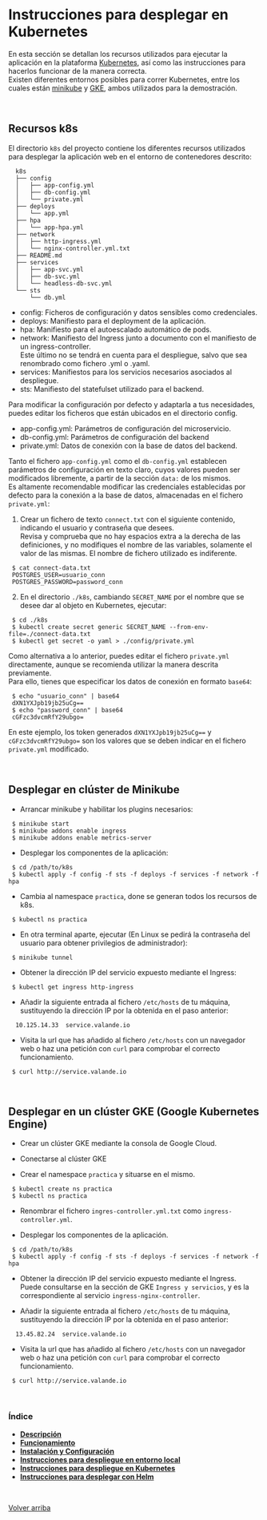 <a name="main"></a>

# __Instrucciones para desplegar en Kubernetes__

En esta sección se detallan los recursos utilizados para ejecutar la aplicación en la plataforma [Kubernetes](https://kubernetes.io/), así como las instrucciones para hacerlos funcionar de la manera correcta.  
Existen diferentes entornos posibles para correr Kubernetes, entre los cuales están [minikube](https://minikube.sigs.k8s.io/docs/start/) y [GKE](https://cloud.google.com/kubernetes-engine?hl=es), ambos utilizados para la demostración.


<br>

## __Recursos k8s__

El directorio `k8s` del proyecto contiene los diferentes recursos utilizados para desplegar la aplicación web en el entorno de contenedores descrito:
```
  k8s
  ├── config
  │   ├── app-config.yml
  │   ├── db-config.yml
  │   └── private.yml
  ├── deploys
  │   └── app.yml
  ├── hpa
  │   └── app-hpa.yml
  ├── network
  │   ├── http-ingress.yml
  │   └── nginx-controller.yml.txt
  ├── README.md
  ├── services
  │   ├── app-svc.yml
  │   ├── db-svc.yml
  │   └── headless-db-svc.yml
  └── sts
      └── db.yml
```

* config: Ficheros de configuración y datos sensibles como credenciales.
* deploys: Manifiesto para el deployment de la aplicación.
* hpa: Manifiesto para el autoescalado automático de pods.
* network: Manifiesto del Ingress junto a documento con el manifiesto de un ingress-controller.   
  Este último no se tendrá en cuenta para el despliegue, salvo que sea renombrado como fichero .yml o .yaml.
* services: Manifiestos para los servicios necesarios asociados al despliegue.
* sts: Manifiesto del statefulset utilizado para el backend.

Para modificar la configuración por defecto y adaptarla a tus necesidades, puedes editar los ficheros que están ubicados en el directorio config.  
* app-config.yml: Parámetros de configuración del microservicio.
* db-config.yml: Parámetros de configuración del backend
* private.yml: Datos de conexión con la base de datos del backend.  

Tanto el fichero `app-config.yml` como el `db-config.yml` establecen parámetros de configuración en texto claro, cuyos valores pueden ser modificados libremente, a partir de la sección `data:` de los mismos.  
Es altamente recomendable modificar las credenciales establecidas por defecto para la conexión a la base de datos, almacenadas en el fichero `private.yml`:

1. Crear un fichero de texto `connect.txt` con el siguiente contenido, indicando el usuario y contraseña que desees.  
   Revisa y comprueba que no hay espacios extra a la derecha de las definiciones, y no modifiques el nombre de las variables, solamente el valor de las mismas. El nombre de fichero utilizado es indiferente. 
```
 $ cat connect-data.txt
 POSTGRES_USER=usuario_conn
 POSTGRES_PASSWORD=password_conn
```
2. En el directorio `./k8s`, cambiando `SECRET_NAME` por el nombre que se desee dar al objeto en Kubernetes, ejecutar:
```
 $ cd ./k8s
 $ kubectl create secret generic SECRET_NAME --from-env-file=./connect-data.txt
 $ kubectl get secret -o yaml > ./config/private.yml
```

Como alternativa a lo anterior, puedes editar el fichero `private.yml` directamente, aunque se recomienda utilizar la manera descrita previamente.  
Para ello, tienes que especificar los datos de conexión en formato `base64`:
```
 $ echo "usuario_conn" | base64
 dXN1YXJpb19jb25uCg==
 $ echo "password_conn" | base64
 cGFzc3dvcmRfY29ubgo=
```
En este ejemplo, los token generados `dXN1YXJpb19jb25uCg==` y `cGFzc3dvcmRfY29ubgo=` son los valores que se deben indicar en el fichero `private.yml` modificado.

<br>

## __Desplegar en clúster de Minikube__

* Arrancar minikube y habilitar los plugins necesarios:
```
 $ minikube start
 $ minikube addons enable ingress
 $ minikube addons enable metrics-server
```

* Desplegar los componentes de la aplicación:
```
 $ cd /path/to/k8s
 $ kubectl apply -f config -f sts -f deploys -f services -f network -f hpa
```

* Cambia al namespace `practica`, done se generan todos los recursos de k8s.
```
 $ kubectl ns practica
```

* En otra terminal aparte, ejecutar (En Linux se pedirá la contraseña del usuario para obtener privilegios de administrador):
```
 $ minikube tunnel
```

* Obtener la dirección IP del servicio expuesto mediante el Ingress:
```
 $ kubectl get ingress http-ingress
```

* Añadir la siguiente entrada al fichero `/etc/hosts` de tu máquina, sustituyendo la dirección IP por la obtenida en el paso anterior:
```
  10.125.14.33  service.valande.io
```

* Visita la url que has añadido al fichero `/etc/hosts` con un navegador web o haz una petición con `curl` para comprobar el correcto funcionamiento.
```  
 $ curl http://service.valande.io
```

<br>

## Desplegar en un clúster GKE (Google Kubernetes Engine)

* Crear un clúster GKE mediante la consola de Google Cloud.
* Conectarse al clúster GKE

* Crear el namespace `practica` y situarse en el mismo.
```
 $ kubectl create ns practica
 $ kubectl ns practica
```

* Renombrar el fichero `ingres-controller.yml.txt` como `ingress-controller.yml`.

* Desplegar los componentes de la aplicación.
```
 $ cd /path/to/k8s
 $ kubectl apply -f config -f sts -f deploys -f services -f network -f hpa
```

* Obtener la dirección IP del servicio expuesto mediante el Ingress.  
  Puede consultarse en la sección de GKE `Ingress y servicios`, y es la correspondiente al servicio `ingress-nginx-controller`.

* Añadir la siguiente entrada al fichero `/etc/hosts` de tu máquina, sustituyendo la dirección IP por la obtenida en el paso anterior:
```
  13.45.82.24  service.valande.io
```

* Visita la url que has añadido al fichero `/etc/hosts` con un navegador web o haz una petición con `curl` para comprobar el correcto funcionamiento.
```  
 $ curl http://service.valande.io
```

<br>

### Índice

* [__Descripción__](../README.md#main)
* [__Funcionamiento__](../README.md#arch)
* [__Instalación y Configuración__](../README.md#setup)
* [__Instrucciones para despliegue en entorno local__](../README.md#rc_local)
* [__Instrucciones para despliegue en Kubernetes__](#main)
* [__Instrucciones para desplegar con Helm__](../charts/README.md#main)

<br>

[Volver arriba](#main)
